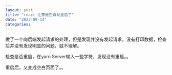 ```yaml
---
layout: post
title: "react 注意是否自动重启了"
date: "2023-09-14"
categories: 
---
```

<p>做了一个向后端发起请求的处理，但是发现并没有发起请求，没有打印数据，检查后并没有发现明显的问题，就不理解。</p>

<p>检查是否重启，在yarn Server输入一些字符，发现没有重启。。</p>

<p>重启后，又变成空白页面了。。</p>

